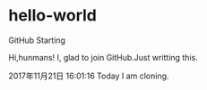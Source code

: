 # hello-world
GitHub Starting

Hi,hunmans!
I, glad to join GitHub.Just writting this.

2017年11月21日 16:01:16
Today I am cloning.

